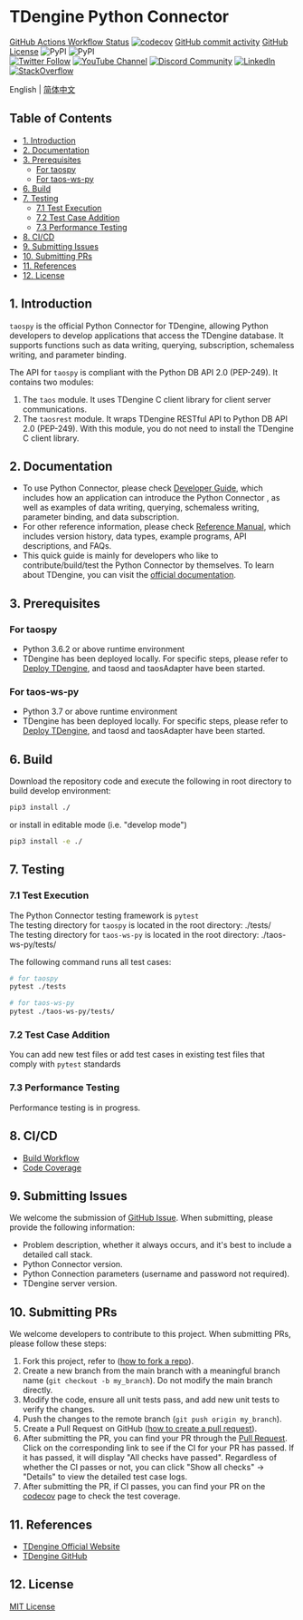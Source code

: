 <!-- omit in toc -->
# TDengine Python Connector

[GitHub Actions Workflow Status](https://img.shields.io/github/actions/workflow/status/taosdata/taos-connector-python/test-ubuntu-2204.yml)
[![codecov](https://codecov.io/gh/taosdata/taos-connector-python/branch/main/graph/badge.svg?token=BDANN3DBXS)](https://codecov.io/gh/taosdata/taos-connector-python)
[GitHub commit activity](https://img.shields.io/github/commit-activity/m/taosdata/taos-connector-python)
[GitHub License](https://img.shields.io/github/license/taosdata/taos-connector-python)
![PyPI](https://img.shields.io/pypi/v/taospy)
![PyPI](https://img.shields.io/pypi/dm/taospy) 
<br />
[![Twitter Follow](https://img.shields.io/twitter/follow/tdenginedb?label=TDengine&style=social)](https://twitter.com/tdenginedb)
[![YouTube Channel](https://img.shields.io/badge/Subscribe_@tdengine--white?logo=youtube&style=social)](https://www.youtube.com/@tdengine)
[![Discord Community](https://img.shields.io/badge/Join_Discord--white?logo=discord&style=social)](https://discord.com/invite/VZdSuUg4pS)
[![LinkedIn](https://img.shields.io/badge/Follow_LinkedIn--white?logo=linkedin&style=social)](https://www.linkedin.com/company/tdengine)
[![StackOverflow](https://img.shields.io/badge/Ask_StackOverflow--white?logo=stackoverflow&style=social&logoColor=orange)](https://stackoverflow.com/questions/tagged/tdengine)

English | [简体中文](./README-CN.md)

<!-- omit in toc -->
## Table of Contents

- [1. Introduction](#1-introduction)
- [2. Documentation](#2-documentation)
- [3. Prerequisites](#3-prerequisites)
  - [For taospy](#for-taospy)
  - [For taos-ws-py](#for-taos-ws-py)
- [6. Build](#6-build)
- [7. Testing](#7-testing)
  - [7.1 Test Execution](#71-test-execution)
  - [7.2 Test Case Addition](#72-test-case-addition)
  - [7.3 Performance Testing](#73-performance-testing)
- [8. CI/CD](#8-cicd)
- [9. Submitting Issues](#9-submitting-issues)
- [10. Submitting PRs](#10-submitting-prs)
- [11. References](#11-references)
- [12. License](#12-license)

## 1. Introduction

`taospy` is the official Python Connector for TDengine, allowing Python developers to develop applications that access the TDengine database. It supports functions such as data writing, querying, subscription, schemaless writing, and parameter binding.

The API for `taospy` is compliant with the Python DB API 2.0 (PEP-249). It contains two modules:

1. The `taos` module. It uses TDengine C client library for client server communications.
2. The `taosrest` module. It wraps TDengine RESTful API to Python DB API 2.0 (PEP-249). With this module, you do not need to install the TDengine C client library.

## 2. Documentation

- To use Python Connector, please check [Developer Guide](https://docs.tdengine.com/developer-guide/), which includes how an application can introduce the Python Connector , as well as examples of data writing, querying, schemaless writing, parameter binding, and data subscription.
- For other reference information, please check [Reference Manual](https://docs.tdengine.com/tdengine-reference/client-libraries/python/), which includes version history, data types, example programs, API descriptions, and FAQs.
- This quick guide is mainly for developers who like to contribute/build/test the Python Connector by themselves. To learn about TDengine, you can visit the [official documentation](https://docs.tdengine.com).

## 3. Prerequisites

### For taospy

- Python 3.6.2 or above runtime environment
- TDengine has been deployed locally. For specific steps, please refer to [Deploy TDengine](https://docs.tdengine.com/get-started/deploy-from-package/), and taosd and taosAdapter have been started.


### For taos-ws-py

- Python 3.7 or above runtime environment
- TDengine has been deployed locally. For specific steps, please refer to [Deploy TDengine](https://docs.tdengine.com/get-started/deploy-from-package/), and taosd and taosAdapter have been started.


## 6. Build

Download the repository code and execute the following in root directory to build develop environment:
``` bash
pip3 install ./ 
```
or install in editable mode (i.e. "develop mode") 
``` bash
pip3 install -e ./ 
```

## 7. Testing
### 7.1 Test Execution
The Python Connector testing framework is `pytest`  
The testing directory for `taospy` is located in the root directory: ./tests/  
The testing directory for `taos-ws-py` is located in the root directory: ./taos-ws-py/tests/  

The following command runs all test cases:
``` bash
# for taospy
pytest ./tests

# for taos-ws-py
pytest ./taos-ws-py/tests/
```

### 7.2 Test Case Addition
You can add new test files or add test cases in existing test files that comply with `pytest` standards

### 7.3 Performance Testing
Performance testing is in progress.

## 8. CI/CD
- [Build Workflow](https://github.com/taosdata/taos-connector-python/actions/workflows/build.yml)
- [Code Coverage](https://app.codecov.io/gh/taosdata/taos-connector-python)

## 9. Submitting Issues
We welcome the submission of [GitHub Issue](https://github.com/taosdata/taos-connector-python/issues/new?template=Blank+issue). When submitting, please provide the following information:

- Problem description, whether it always occurs, and it's best to include a detailed call stack.
- Python Connector version.
- Python Connection parameters (username and password not required).
- TDengine server version.

## 10. Submitting PRs
We welcome developers to contribute to this project. When submitting PRs, please follow these steps:

1. Fork this project, refer to ([how to fork a repo](https://docs.github.com/en/get-started/quickstart/fork-a-repo)).
2. Create a new branch from the main branch with a meaningful branch name (`git checkout -b my_branch`). Do not modify the main branch directly.
3. Modify the code, ensure all unit tests pass, and add new unit tests to verify the changes.
4. Push the changes to the remote branch (`git push origin my_branch`).
5. Create a Pull Request on GitHub ([how to create a pull request](https://docs.github.com/en/pull-requests/collaborating-with-pull-requests/proposing-changes-to-your-work-with-pull-requests/creating-a-pull-request)).
6. After submitting the PR, you can find your PR through the [Pull Request](https://github.com/taosdata/taos-connector-python/pulls). Click on the corresponding link to see if the CI for your PR has passed. If it has passed, it will display "All checks have passed". Regardless of whether the CI passes or not, you can click "Show all checks" -> "Details" to view the detailed test case logs.
7. After submitting the PR, if CI passes, you can find your PR on the [codecov](https://app.codecov.io/gh/taosdata/taos-connector-python/pulls) page to check the test coverage.

## 11. References
- [TDengine Official Website](https://www.tdengine.com/) 
- [TDengine GitHub](https://github.com/taosdata/TDengine) 

## 12. License
[MIT License](./LICENSE)
